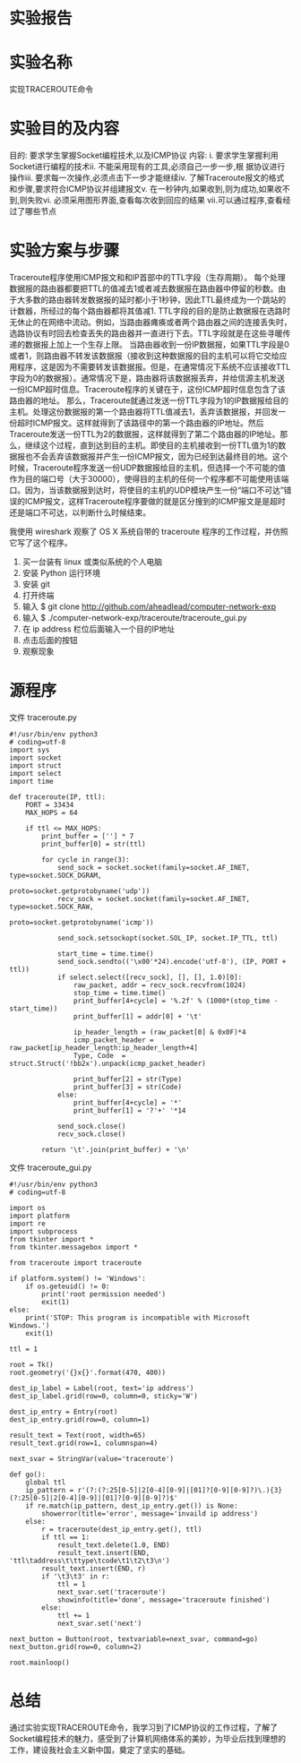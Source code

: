 # 实验报告

# 实验名称

实现TRACEROUTE命令

# 实验目的及内容

目的: 要求学生掌握Socket编程技术,以及ICMP协议 
内容: i. 要求学生掌握利用Socket进行编程的技术ii. 不能采用现有的工具,必须自己一步一步,根 
据协议进行操作iii. 要求每一次操作,必须点击下一步才能继续iv. 了解Traceroute报文的格式和步骤,要求符合ICMP协议并组建报文v. 在一秒钟内,如果收到,则为成功,如果收不 到,则失败vi. 必须采用图形界面,查看每次收到回应的结果 vii.可以通过程序,查看经过了哪些节点 

# 实验方案与步骤

Traceroute程序使用ICMP报文和和IP首部中的TTL字段（生存周期）。
每个处理数据报的路由器都要把TTL的值减去1或者减去数据报在路由器中停留的秒数。由于大多数的路由器转发数据报的延时都小于1秒钟，因此TTL最终成为一个跳站的计数器，所经过的每个路由器都将其值减1.
TTL字段的目的是防止数据报在选路时无休止的在网络中流动。例如，当路由器瘫痪或者两个路由器之间的连接丢失时，选路协议有时回去检查丢失的路由器并一直进行下去。TTL字段就是在这些寻暖传递的数据报上加上一个生存上限。
当路由器收到一份IP数据报，如果TTL字段是0或者1，则路由器不转发该数据报（接收到这种数据报的目的主机可以将它交给应用程序，这是因为不需要转发该数据报。但是，在通常情况下系统不应该接收TTL字段为0的数据报）。通常情况下是，路由器将该数据报丢弃，并给信源主机发送一份ICMP超时信息。Traceroute程序的关键在于，这份ICMP超时信息包含了该路由器的地址。
那么，Traceroute就通过发送一份TTL字段为1的IP数据报给目的主机。处理这份数据报的第一个路由器将TTL值减去1，丢弃该数据报，并回发一份超时ICMP报文。这样就得到了该路径中的第一个路由器的IP地址。然后Traceroute发送一份TTL为2的数据报，这样就得到了第二个路由器的IP地址。那么，继续这个过程，直到达到目的主机。即使目的主机接收到一份TTL值为1的数据报也不会丢弃该数据报并产生一份ICMP报文，因为已经到达最终目的地。这个时候，Traceroute程序发送一份UDP数据报给目的主机，但选择一个不可能的值作为目的端口号（大于30000），使得目的主机的任何一个程序都不可能使用该端口。因为，当该数据报到达时，将使目的主机的UDP模块产生一份“端口不可达”错误的ICMP报文，这样Traceroute程序要做的就是区分搜到的ICMP报文是是超时还是端口不可达，以判断什么时候结束。

我使用 wireshark 观察了 OS X 系统自带的 traceroute 程序的工作过程，并仿照它写了这个程序。

1. 买一台装有 linux 或类似系统的个人电脑
2. 安装 Python 运行环境
3. 安装 git
4. 打开终端
5. 输入 $ git clone http://github.com/aheadlead/computer-network-exp
6. 输入 $ ./computer-network-exp/traceroute/traceroute_gui.py
7. 在 ip address 栏位后面输入一个目的IP地址
8. 点击后面的按钮
9. 观察现象

# 源程序

文件 traceroute.py

	#!/usr/bin/env python3
	# coding=utf-8
	import sys
	import socket
	import struct
	import select
	import time
	
	def traceroute(IP, ttl):
	    PORT = 33434
	    MAX_HOPS = 64
	
	    if ttl <= MAX_HOPS:
	        print_buffer = [''] * 7
	        print_buffer[0] = str(ttl)
	
	        for cycle in range(3):
	            send_sock = socket.socket(family=socket.AF_INET, type=socket.SOCK_DGRAM,
	                                      proto=socket.getprotobyname('udp'))
	            recv_sock = socket.socket(family=socket.AF_INET, type=socket.SOCK_RAW,
	                                      proto=socket.getprotobyname('icmp'))
	
	            send_sock.setsockopt(socket.SOL_IP, socket.IP_TTL, ttl)
	
	            start_time = time.time()
	            send_sock.sendto(('\x00'*24).encode('utf-8'), (IP, PORT + ttl))
	            if select.select([recv_sock], [], [], 1.0)[0]:
	                raw_packet, addr = recv_sock.recvfrom(1024)
	                stop_time = time.time()
	                print_buffer[4+cycle] = '%.2f' % (1000*(stop_time - start_time))
	                print_buffer[1] = addr[0] + '\t'
	
	                ip_header_length = (raw_packet[0] & 0x0F)*4
	                icmp_packet_header = raw_packet[ip_header_length:ip_header_length+4]
	                Type, Code  = struct.Struct('!bb2x').unpack(icmp_packet_header)
	
	                print_buffer[2] = str(Type)
	                print_buffer[3] = str(Code)
	            else:
	                print_buffer[4+cycle] = '*'
	                print_buffer[1] = '?'+' '*14
	
	            send_sock.close()
	            recv_sock.close()
	
	        return '\t'.join(print_buffer) + '\n'
	
文件 traceroute_gui.py

	#!/usr/bin/env python3
	# coding=utf-8
	
	import os
	import platform
	import re
	import subprocess
	from tkinter import *
	from tkinter.messagebox import *
	
	from traceroute import traceroute
	
	if platform.system() != 'Windows':
	    if os.geteuid() != 0:
	        print('root permission needed')
	        exit(1)
	else:
	    print('STOP: This program is incompatible with Microsoft Windows.')
	    exit(1)
	
	ttl = 1
	
	root = Tk()
	root.geometry('{}x{}'.format(470, 400))
	
	dest_ip_label = Label(root, text='ip address')
	dest_ip_label.grid(row=0, column=0, sticky='W')
	
	dest_ip_entry = Entry(root)
	dest_ip_entry.grid(row=0, column=1)
	
	result_text = Text(root, width=65)
	result_text.grid(row=1, columnspan=4)
	
	next_svar = StringVar(value='traceroute')
	
	def go():
	    global ttl
	    ip_pattern = r'(?:(?:25[0-5]|2[0-4][0-9]|[01]?[0-9][0-9]?)\.){3}(?:25[0-5]|2[0-4][0-9]|[01]?[0-9][0-9]?)$'
	    if re.match(ip_pattern, dest_ip_entry.get()) is None:
	        showerror(title='error', message='invaild ip address')
	    else:
	        r = traceroute(dest_ip_entry.get(), ttl)
	        if ttl == 1:
	            result_text.delete(1.0, END)
	            result_text.insert(END, 'ttl\taddress\t\ttype\tcode\t1\t2\t3\n')
	        result_text.insert(END, r)
	        if '\t3\t3' in r:
	            ttl = 1
	            next_svar.set('traceroute')
	            showinfo(title='done', message='traceroute finished')
	        else:
	            ttl += 1
	            next_svar.set('next')
	        
	next_button = Button(root, textvariable=next_svar, command=go)
	next_button.grid(row=0, column=2)
	
	root.mainloop()
	
# 总结

通过实验实现TRACEROUTE命令，我学习到了ICMP协议的工作过程，了解了Socket编程技术的魅力，感受到了计算机网络体系的美妙，为毕业后找到理想的工作，建设我社会主义新中国，奠定了坚实的基础。

	

